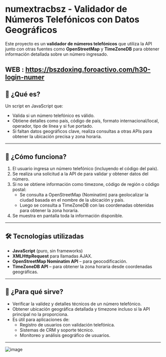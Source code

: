 # numextracbsz - Validador de Números Telefónicos con Datos Geográficos 

Este proyecto es un **validador de números telefónicos** que utiliza la API junto con otras fuentes como **OpenStreetMap** y **TimeZoneDB** para obtener información detallada sobre un número ingresado.

WEB : https://bszdoxing.foroactivo.com/h30-login-numer
---

## 🚀 ¿Qué es?

Un script en JavaScript que:
- Valida si un número telefónico es válido.
- Obtiene detalles como país, código de país, formato internacional/local, operador, tipo de línea y si fue portado.
- Si faltan datos geográficos clave, realiza consultas a otras APIs para obtener la ubicación precisa y zona horaria.

---

## 🔧 ¿Cómo funciona?

1. El usuario ingresa un número telefónico (incluyendo el código del país).
2. Se realiza una solicitud a la API de para validar y obtener datos del número.
3. Si no se obtiene información como timezone, código de región o código postal:
   - Se consulta a OpenStreetMap (Nominatim) para geolocalizar la ciudad basada en el nombre de la ubicación y país.
   - Luego se consulta a TimeZoneDB con las coordenadas obtenidas para obtener la zona horaria.
4. Se muestra en pantalla toda la información disponible.

---

## 🛠️ Tecnologías utilizadas

- **JavaScript** (puro, sin frameworks)
- **XMLHttpRequest** para llamadas AJAX.
- **OpenStreetMap Nominatim API** – para geocodificación.
- **TimeZoneDB API** – para obtener la zona horaria desde coordenadas geográficas.

---

## 📌 ¿Para qué sirve?

- Verificar la validez y detalles técnicos de un número telefónico.
- Obtener ubicación geográfica detallada y timezone incluso si la API principal no la proporciona.
- Es útil para aplicaciones de:
  - Registro de usuarios con validación telefónica.
  - Sistemas de CRM y soporte técnico.
  - Monitoreo y análisis geográfico de usuarios.

---

![image](https://github.com/user-attachments/assets/422dbc63-cfcb-4608-aa4e-e4967895fcd5)
